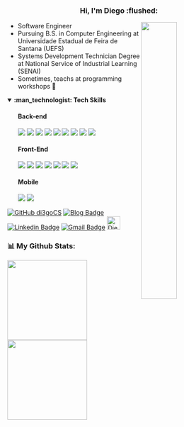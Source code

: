 
<h3 align="center"> Hi, I'm Diego :flushed: </h3>
  
 <img align="right" 
  src="https://media0.giphy.com/media/E6jscXfv3AkWQ/giphy.gif"
  width="40%"/>

- Software Engineer
- Pursuing B.S. in Computer Engineering at Universidade Estadual de Feira de Santana (UEFS)
- Systems Development Technician Degree at National Service of Industrial Learning (SENAI)
- Sometimes, teachs at programming workshops :thought_balloon:

<details open>
  <summary>
    <strong> :man_technologist: Tech Skills </strong>
   </summary>
  <ul markdown="1">
    
  #### Back-end
  ![](https://img.shields.io/badge/go-%2300ADD8.svg?style=for-the-badge&logo=go&logoColor=white)
  ![](https://img.shields.io/badge/php-%23777BB4.svg?&style=for-the-badge&logo=php&logoColor=white)
  ![](https://img.shields.io/badge/laravel%20-%23FF2D20.svg?&style=for-the-badge&logo=laravel&logoColor=white)
  ![](https://img.shields.io/badge/Insomnia-5849be?style=for-the-badge&logo=Insomnia&logoColor=white)
  ![](https://img.shields.io/badge/Xampp-F37623?style=for-the-badge&logo=xampp&logoColor=white)
  ![](https://img.shields.io/badge/python%20-%2314354C.svg?&style=for-the-badge&logo=python&logoColor=white)
  ![](https://img.shields.io/badge/c%20-%2300599C.svg?&style=for-the-badge&logo=c&logoColor=white)
  ![](https://img.shields.io/badge/java-%23ED8B00.svg?&style=for-the-badge&logo=java&logoColor=white)
  ![](https://img.shields.io/badge/mysql-%2300f.svg?&style=for-the-badge&logo=mysql&logoColor=white)

  
  #### Front-End
  ![](https://img.shields.io/badge/html5%20-%23E34F26.svg?&style=for-the-badge&logo=html5&logoColor=white) 
  ![](https://img.shields.io/badge/css3%20-%231572B6.svg?&style=for-the-badge&logo=css3&logoColor=white)
  ![](https://img.shields.io/badge/javascript%20-%23323330.svg?&style=for-the-badge&logo=javascript&logoColor=%23F7DF1E)
  ![](https://img.shields.io/badge/react-%2320232a.svg?&style=for-the-badge&logo=react&logoColor=white)
  ![](https://img.shields.io/badge/bootstrap-%23563D7C.svg?&style=for-the-badge&logo=bootstrap&logoColor=white)
  ![](https://img.shields.io/badge/jquery-%230769AD.svg?&style=for-the-badge&logo=jquery&logoColor=white)
  ![](https://img.shields.io/badge/vuejs-%2335495e.svg?style=for-the-badge&logo=vuedotjs&logoColor=white)


    
  #### Mobile
  ![](https://img.shields.io/badge/dart-%230175C2.svg?&style=for-the-badge&logo=dart&logoColor=white)
  ![](https://img.shields.io/badge/Flutter%20-%2302569B.svg?&style=for-the-badge&logo=Flutter&logoColor=white)
  </ul>
</details>

[![GitHub di3goCS](https://img.shields.io/github/followers/di3gocs?label=follow&style=social)](https://github.com/di3goCS)
[![Blog Badge](https://img.shields.io/badge/Blog-di3gocs.github.io-black)](https://di3gocs.github.io)
[![Linkedin Badge](https://img.shields.io/badge/-di3gocs-blue?style=flat-square&logo=Linkedin&logoColor=white&link=https://www.linkedin.com/in/di3goCS/)](https://www.linkedin.com/in/di3goCS/)
[![Gmail Badge](https://img.shields.io/badge/-diegosilva@ecomp.uefs.br-c14438?style=flat-square&logo=Gmail&logoColor=white&link=mailto:diegosilva@ecomp.uefs.br)](mailto:diegosilva@ecomp.uefs.br)
<a href="https://dev.to/di3gocs">
  <img src="https://d2fltix0v2e0sb.cloudfront.net/dev-badge.svg" alt="Diego Silva's DEV Profile" height="30" width="30">
</a>

### :bar_chart: My Github Stats:
<div>
  <a href="https://github.com/di3goCS">
  <img height="180em" src="https://github-readme-stats.vercel.app/api?username=di3goCs&show_icons=true&theme=react&include_all_commits=true&count_private=true"/>
  <img height="180em" src="https://github-readme-stats.vercel.app/api/top-langs/?username=di3goCS&layout=compact&langs_count=7&theme=react"/>  
<div>

